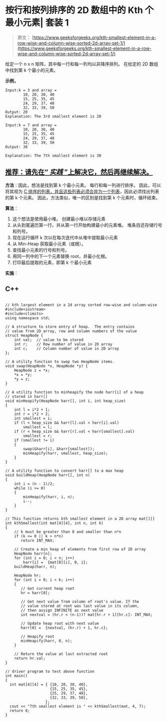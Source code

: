 # 按行和按列排序的 2D 数组中的 Kth 个最小元素| 套装 1

> 原文： [https://www.geeksforgeeks.org/kth-smallest-element-in-a-row-wise-and-column-wise-sorted-2d-array-set-1/](https://www.geeksforgeeks.org/kth-smallest-element-in-a-row-wise-and-column-wise-sorted-2d-array-set-1/)

给定一个 n x n 矩阵，其中每一行和每一列均以非降序排列。 在给定的 2D 数组中找到第 k 个最小的元素。

**示例，**

```
Input:k = 3 and array =
        10, 20, 30, 40
        15, 25, 35, 45
        24, 29, 37, 48
        32, 33, 39, 50 
Output: 20
Explanation: The 3rd smallest element is 20 

Input:k = 7 and array =
        10, 20, 30, 40
        15, 25, 35, 45
        24, 29, 37, 48
        32, 33, 39, 50 
Output: 30

Explanation: The 7th smallest element is 30

```

## [推荐：请先在“ ***<u>实践</u>*** ”上解决它，然后再继续解决。](https://practice.geeksforgeeks.org/problems/kth-element-in-matrix/1)

**方法**：因此，想法是找到第 k 个最小元素。 每行和每一列进行排序。 因此，可以将其视为 [C 排序的列表，并且这些列表必须合并为一个列表](https://www.geeksforgeeks.org/merge-k-sorted-linked-lists-set-2-using-min-heap/)，因此必须找出列表的第 k 个元素。 因此，方法类似，唯一的区别是找到第 k 个元素时，循环结束。

**算法**：

1.  这个想法是使用最小堆。 创建最小堆以存储元素
2.  从头到尾遍历第一行，并从第一行开始构建最小的元素堆。 堆条目还存储行号和列号。
3.  现在运行循环 k 次以在每次迭代中从堆中提取最小元素
4.  从 Min-Heap 获取最小元素（或根）。
5.  查找最小元素的行号和列号。
6.  用同一列中的下一个元素替换 root，并最小化根。
7.  打印最后提取的元素，即第 k 个最小元素

**实施**：

## C++ 

```

// kth largest element in a 2d array sorted row-wise and column-wise 
#include<iostream> 
#include<climits> 
using namespace std; 

// A structure to store entry of heap.  The entry contains 
// value from 2D array, row and column numbers of the value 
struct HeapNode { 
    int val;  // value to be stored 
    int r;    // Row number of value in 2D array 
    int c;    // Column number of value in 2D array 
}; 

// A utility function to swap two HeapNode items. 
void swap(HeapNode *x, HeapNode *y) { 
    HeapNode z = *x; 
    *x = *y; 
    *y = z; 
} 

// A utility function to minheapify the node harr[i] of a heap 
// stored in harr[] 
void minHeapify(HeapNode harr[], int i, int heap_size) 
{ 
    int l = i*2 + 1; 
    int r = i*2 + 2; 
    int smallest = i; 
    if (l < heap_size && harr[l].val < harr[i].val) 
        smallest = l; 
    if (r < heap_size && harr[r].val < harr[smallest].val) 
        smallest = r; 
    if (smallest != i) 
    { 
        swap(&harr[i], &harr[smallest]); 
        minHeapify(harr, smallest, heap_size); 
    } 
} 

// A utility function to convert harr[] to a max heap 
void buildHeap(HeapNode harr[], int n) 
{ 
    int i = (n - 1)/2; 
    while (i >= 0) 
    { 
        minHeapify(harr, i, n); 
        i--; 
    } 
} 

// This function returns kth smallest element in a 2D array mat[][] 
int kthSmallest(int mat[4][4], int n, int k) 
{ 
    // k must be greater than 0 and smaller than n*n 
    if (k <= 0 || k > n*n) 
       return INT_MAX; 

    // Create a min heap of elements from first row of 2D array 
    HeapNode harr[n]; 
    for (int i = 0; i < n; i++) 
        harr[i] =  {mat[0][i], 0, i}; 
    buildHeap(harr, n); 

    HeapNode hr; 
    for (int i = 0; i < k; i++) 
    { 
       // Get current heap root 
       hr = harr[0]; 

       // Get next value from column of root's value. If the 
       // value stored at root was last value in its column, 
       // then assign INFINITE as next value 
       int nextval = (hr.r < (n-1))? mat[hr.r + 1][hr.c]: INT_MAX; 

       // Update heap root with next value 
       harr[0] =  {nextval, (hr.r) + 1, hr.c}; 

       // Heapify root 
       minHeapify(harr, 0, n); 
    } 

    // Return the value at last extracted root 
    return hr.val; 
} 

// driver program to test above function 
int main() 
{ 
  int mat[4][4] = { {10, 20, 30, 40}, 
                    {15, 25, 35, 45}, 
                    {25, 29, 37, 48}, 
                    {32, 33, 39, 50}, 
                  }; 
  cout << "7th smallest element is " << kthSmallest(mat, 4, 7); 
  return 0; 
} 

```